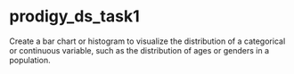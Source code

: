 # prodigy_ds_task1
Create a bar chart or histogram to visualize the distribution of a categorical or continuous variable, such as the distribution of ages or genders in a population.
